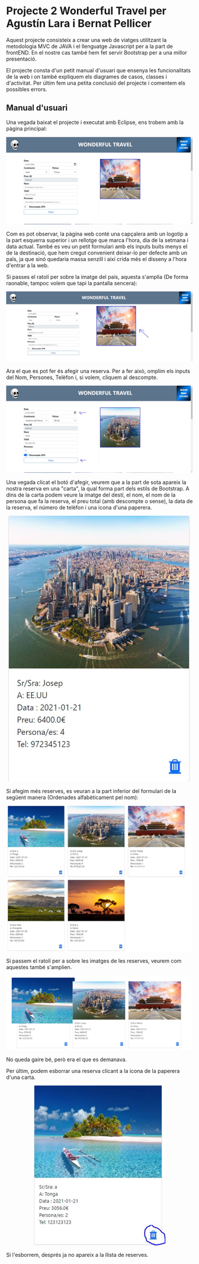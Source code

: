 # Projecte 2 Wonderful Travel per Agustín Lara i Bernat Pellicer

Aquest projecte consisteix a crear una web de viatges utilitzant la metodologia MVC de JAVA i el llenguatge Javascript per a la part de frontEND. En el nostre cas també hem fet servir Bootstrap per a una millor presentació.

El projecte consta d'un petit manual d'usuari que ensenya les funcionalitats de la web i on també expliquem els diagrames de casos, classes i d'activitat. Per últim fem una petita conclusió del projecte i comentem els possibles errors.

## Manual d'usuari

Una vegada baixat el projecte i executat amb Eclipse, ens trobem amb la pàgina principal:


<img src="WebContent/imatges/imatgesAuxiliars/paginaPrincipal.JPG">

Com es pot observar, la pàgina web conté una capçalera amb un logotip a la part esquerra superior i un rellotge que marca l'hora, dia de la setmana i data actual.
També es veu un petit formulari amb els inputs buits menys el de la destinació, que hem cregut convenient deixar-lo per defecte amb un païs, ja que sinó quedaria massa senzill i així crida més el disseny a l'hora d'entrar a la web.

Si passes el ratolí per sobre la imatge del país, aquesta s'amplia (De forma raonable, tampoc volem que tapi la pantalla sencera):


<img src="WebContent/imatges/imatgesAuxiliars/imatgeAmpliada.JPG">

Ara el que es pot fer és afegir una reserva. Per a fer això, omplim els inputs del Nom, Persones, Telèfon i, si volem, cliquem al descompte.


<img src="WebContent/imatges/imatgesAuxiliars/afegirReserva.JPG">

Una vegada clicat el botó d'afegir, veurem que a la part de sota apareix la nostra reserva en una "carta", la qual forma part dels estils de Bootstrap. A dins de la carta podem veure la imatge del destí, el nom, el nom de la persona que fa la reserva, el preu total (amb descompte o sense), la data de la reserva, el número de telèfon i una icona d'una paperera.

<p align="center">
  <img src="WebContent/imatges/imatgesAuxiliars/reservaMostrada.JPG">
</p>

Si afegim més reserves, es veuran a la part inferior del formulari de la següent manera (Ordenades alfabèticament pel nom):

<img src="WebContent/imatges/imatgesAuxiliars/reservesCreades.JPG">

Si passem el ratolí per a sobre les imatges de les reserves, veurem com aquestes també s'amplien.

<img src="WebContent/imatges/imatgesAuxiliars/imatgeReservesAmpliada.JPG">

No queda gaire bé, però era el que es demanava. 

Per últim, podem esborrar una reserva clicant a la icona de la paperera d'una carta.

<p align="center">
  <img src="WebContent/imatges/imatgesAuxiliars/esborrarReserva.JPG">
</p>

Si l'esborrem, després ja no apareix a la llista de reserves.
